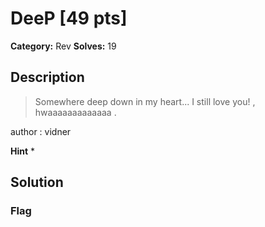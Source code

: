 # DeeP [49 pts]

**Category:** Rev
**Solves:** 19

## Description
>Somewhere deep down in my heart... I still love you! , hwaaaaaaaaaaaaa .

author : vidner

**Hint**
* 

## Solution

### Flag

